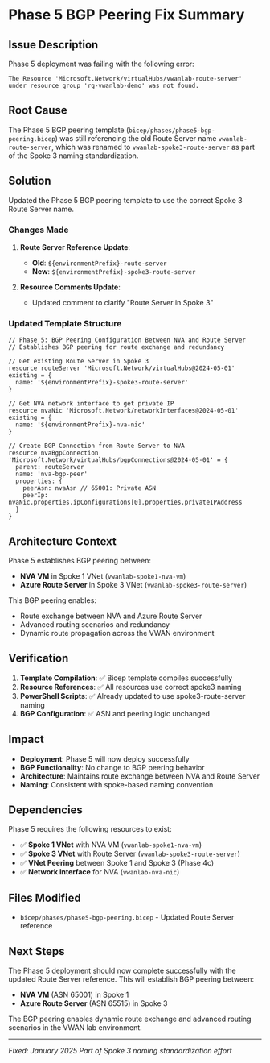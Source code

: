 # Phase 5 BGP Peering Fix Summary

## Issue Description

Phase 5 deployment was failing with the following error:
```
The Resource 'Microsoft.Network/virtualHubs/vwanlab-route-server' under resource group 'rg-vwanlab-demo' was not found.
```

## Root Cause

The Phase 5 BGP peering template (`bicep/phases/phase5-bgp-peering.bicep`) was still referencing the old Route Server name `vwanlab-route-server`, which was renamed to `vwanlab-spoke3-route-server` as part of the Spoke 3 naming standardization.

## Solution

Updated the Phase 5 BGP peering template to use the correct Spoke 3 Route Server name.

### Changes Made

1. **Route Server Reference Update**:
   - **Old**: `${environmentPrefix}-route-server`
   - **New**: `${environmentPrefix}-spoke3-route-server`

2. **Resource Comments Update**:
   - Updated comment to clarify "Route Server in Spoke 3"

### Updated Template Structure

```bicep
// Phase 5: BGP Peering Configuration Between NVA and Route Server
// Establishes BGP peering for route exchange and redundancy

// Get existing Route Server in Spoke 3
resource routeServer 'Microsoft.Network/virtualHubs@2024-05-01' existing = {
  name: '${environmentPrefix}-spoke3-route-server'
}

// Get NVA network interface to get private IP
resource nvaNic 'Microsoft.Network/networkInterfaces@2024-05-01' existing = {
  name: '${environmentPrefix}-nva-nic'
}

// Create BGP Connection from Route Server to NVA
resource nvaBgpConnection 'Microsoft.Network/virtualHubs/bgpConnections@2024-05-01' = {
  parent: routeServer
  name: 'nva-bgp-peer'
  properties: {
    peerAsn: nvaAsn // 65001: Private ASN
    peerIp: nvaNic.properties.ipConfigurations[0].properties.privateIPAddress
  }
}
```

## Architecture Context

Phase 5 establishes BGP peering between:
- **NVA VM** in Spoke 1 VNet (`vwanlab-spoke1-nva-vm`)
- **Azure Route Server** in Spoke 3 VNet (`vwanlab-spoke3-route-server`)

This BGP peering enables:
- Route exchange between NVA and Azure Route Server
- Advanced routing scenarios and redundancy
- Dynamic route propagation across the VWAN environment

## Verification

1. **Template Compilation**: ✅ Bicep template compiles successfully
2. **Resource References**: ✅ All resources use correct spoke3 naming
3. **PowerShell Scripts**: ✅ Already updated to use spoke3-route-server naming
4. **BGP Configuration**: ✅ ASN and peering logic unchanged

## Impact

- **Deployment**: Phase 5 will now deploy successfully
- **BGP Functionality**: No change to BGP peering behavior
- **Architecture**: Maintains route exchange between NVA and Route Server
- **Naming**: Consistent with spoke-based naming convention

## Dependencies

Phase 5 requires the following resources to exist:
- ✅ **Spoke 1 VNet** with NVA VM (`vwanlab-spoke1-nva-vm`)
- ✅ **Spoke 3 VNet** with Route Server (`vwanlab-spoke3-route-server`)
- ✅ **VNet Peering** between Spoke 1 and Spoke 3 (Phase 4c)
- ✅ **Network Interface** for NVA (`vwanlab-nva-nic`)

## Files Modified

- `bicep/phases/phase5-bgp-peering.bicep` - Updated Route Server reference

## Next Steps

The Phase 5 deployment should now complete successfully with the updated Route Server reference. This will establish BGP peering between:
- **NVA VM** (ASN 65001) in Spoke 1
- **Azure Route Server** (ASN 65515) in Spoke 3

The BGP peering enables dynamic route exchange and advanced routing scenarios in the VWAN lab environment.

---
*Fixed: January 2025*
*Part of Spoke 3 naming standardization effort*
